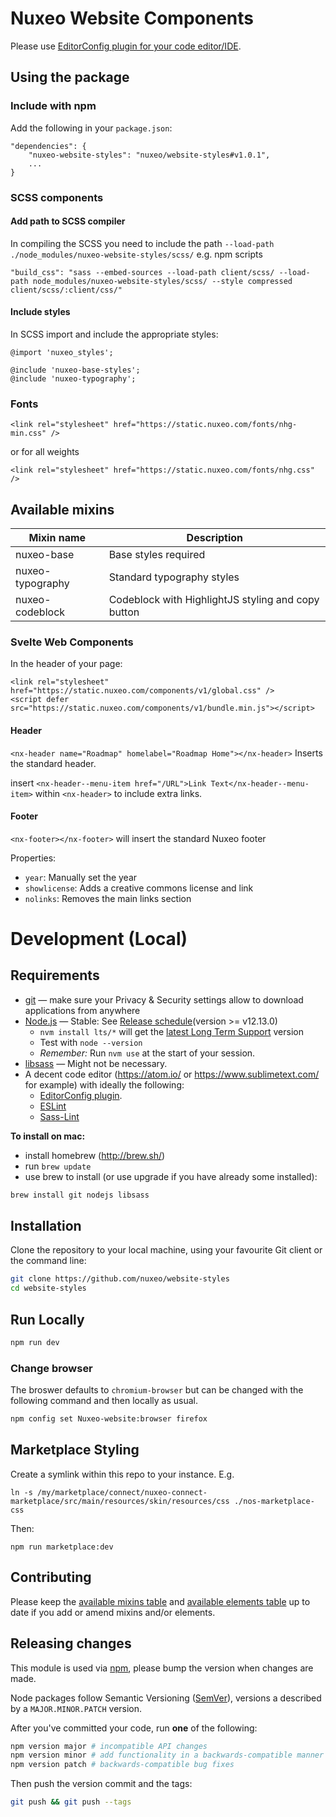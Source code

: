 # Nuxeo Website Components

Please use [EditorConfig plugin for your code editor/IDE](http://editorconfig.org/#download).

## Using the package

### Include with npm

Add the following in your `package.json`:

```
"dependencies": {
    "nuxeo-website-styles": "nuxeo/website-styles#v1.0.1",
    ...
}
```

### SCSS components

#### Add path to SCSS compiler

In compiling the SCSS you need to include the path `--load-path ./node_modules/nuxeo-website-styles/scss/`
e.g. npm scripts

```
"build_css": "sass --embed-sources --load-path client/scss/ --load-path node_modules/nuxeo-website-styles/scss/ --style compressed client/scss/:client/css/"
```

#### Include styles

In SCSS import and include the appropriate styles:

```
@import 'nuxeo_styles';

@include 'nuxeo-base-styles';
@include 'nuxeo-typography';
```

### Fonts

```
<link rel="stylesheet" href="https://static.nuxeo.com/fonts/nhg-min.css" />
```

or for all weights

```
<link rel="stylesheet" href="https://static.nuxeo.com/fonts/nhg.css" />
```

## Available mixins

| Mixin name       | Description                                        |
| ---------------- | -------------------------------------------------- |
| nuxeo-base       | Base styles required                               |
| nuxeo-typography | Standard typography styles                         |
| nuxeo-codeblock  | Codeblock with HighlightJS styling and copy button |

### Svelte Web Components

In the header of your page:

```
<link rel="stylesheet" href="https://static.nuxeo.com/components/v1/global.css" />
<script defer src="https://static.nuxeo.com/components/v1/bundle.min.js"></script>
```

#### Header

`<nx-header name="Roadmap" homelabel="Roadmap Home"></nx-header>` Inserts the standard header.

insert `<nx-header--menu-item href="/URL">Link Text</nx-header--menu-item>` within `<nx-header>` to include extra links.

#### Footer

`<nx-footer></nx-footer>` will insert the standard Nuxeo footer

Properties:

- `year`: Manually set the year
- `showlicense`: Adds a creative commons license and link
- `nolinks`: Removes the main links section

# Development (Local)

## Requirements

- [git](https://git-scm.com/) &mdash; make sure your Privacy & Security settings allow to download applications from anywhere
- [Node.js](https://github.com/creationix/nvm#install-script) &mdash; Stable: See [Release schedule](https://github.com/nodejs/LTS#lts_schedule)(version >= v12.13.0)
  - `nvm install lts/*` will get the [latest Long Term Support](https://github.com/nodejs/LTS#lts-schedule1) version
  - Test with `node --version`
  - _Remember:_ Run `nvm use` at the start of your session.
- [libsass](http://sass-lang.com/libsass) &mdash; Might not be necessary.
- A decent code editor (https://atom.io/ or https://www.sublimetext.com/ for example) with ideally the following:
  - [EditorConfig plugin](http://editorconfig.org/#download).
  - [ESLint](https://atom.io/packages/linter-eslint)
  - [Sass-Lint](https://atom.io/packages/linter-sass-lint)

**To install on mac:**

- install homebrew (http://brew.sh/)
- run `brew update`
- use brew to install (or use upgrade if you have already some installed):

```bash
brew install git nodejs libsass
```

## Installation

Clone the repository to your local machine, using your favourite Git client or the command line:

```bash
git clone https://github.com/nuxeo/website-styles
cd website-styles
```

## Run Locally

```bash
npm run dev
```

### Change browser

The broswer defaults to `chromium-browser` but can be changed with the following command and then locally as usual.

```bash
npm config set Nuxeo-website:browser firefox
```

## Marketplace Styling

Create a symlink within this repo to your instance. E.g.

```
ln -s /my/marketplace/connect/nuxeo-connect-marketplace/src/main/resources/skin/resources/css ./nos-marketplace-css
```

Then:

```
npm run marketplace:dev
```

## Contributing

Please keep the [available mixins table](#available-mixins) and [available elements table](#available-elements) up to date if you add or amend mixins and/or elements.

## Releasing changes

This module is used via [npm](https://www.npmjs.com/), please bump the version when changes are made.

Node packages follow Semantic Versioning ([SemVer](http://semver.org/)), versions a described by a `MAJOR.MINOR.PATCH` version.

After you've committed your code, run **one** of the following:

```bash
npm version major # incompatible API changes
npm version minor # add functionality in a backwards-compatible manner
npm version patch # backwards-compatible bug fixes
```

Then push the version commit and the tags:

```bash
git push && git push --tags
```
